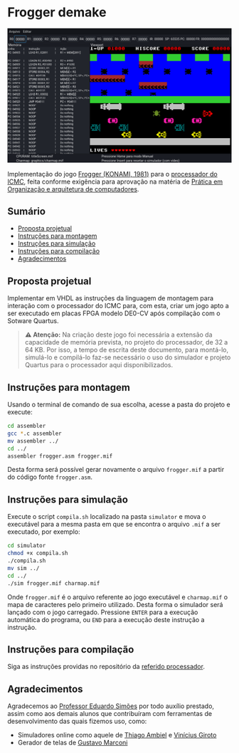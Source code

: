 # Frogger demake

![Captura de tela](screencapture.png)


Implementação do jogo [Frogger (KONAMI, 1981)](https://invidious.privacyredirect.com/watch?v=WNrz9_Fe-Us) para o [processador do ICMC](https://github.com/simoesusp/Processador-ICMC), feita conforme exigência para aprovação na matéria de [Prática em Organização e arquitetura de computadores](https://gitlab.com/simoesusp/disciplinas/-/tree/master/SSC0119-Pratica-em-Organizacao-de-Computadores?ref_type=heads).

## Sumário
- [Proposta projetual](#proposta_projetual)
- [Instruções para montagem](instrucoes_para_montagem)
- [Instruções para simulação](#instrucoes_para_simulacao)
- [Instruções para compilação](instrucoes_para_compilacao)
- [Agradecimentos](#agradecimentos)

## Proposta projetual
Implementar em VHDL as instruções da linguagem de montagem para interação com o processador do ICMC para, com esta, criar um jogo apto a ser executado em placas FPGA modelo DE0-CV após compilação com o Sotware Quartus.

> **⚠ Atenção:** Na criação deste jogo foi necessária a extensão da capacidade de memória prevista, no projeto do processador, de 32 a 64 KB. Por isso, a tempo de escrita deste documento, para montá-lo, simulá-lo e compilá-lo faz-se necessário o uso do simulador e projeto Quartus para o processador aqui disponibilizados.

## Instruções para montagem

Usando o terminal de comando de sua escolha, acesse a pasta do projeto e execute:

```bash
cd assembler
gcc *.c assembler
mv assembler ../
cd ../
assembler frogger.asm frogger.mif
```
Desta forma será possível gerar novamente o arquivo `frogger.mif` a partir do código fonte `frogger.asm`.
## Instruções para simulação

Execute o script `compila.sh` localizado na pasta `simulator` e mova o executável para a mesma pasta em que se encontra o arquivo `.mif` a ser executado, por exemplo:

```bash
cd simulator
chmod +x compila.sh
./compila.sh
mv sim ../
cd ../
./sim frogger.mif charmap.mif
```

Onde `frogger.mif` é o arquivo referente ao jogo executável e `charmap.mif` o mapa de caracteres pelo primeiro utilizado. Desta forma o simulador será lançado com o jogo carregado. Pressione `ENTER` para a execução automática do programa, ou `END` para a execução deste instrução a instrução.

## Instruções para compilação
Siga as instruções providas no repositório da [referido processador](https://github.com/simoesusp/Processador-ICMC).
## Agradecimentos

Agradecemos ao [Professor Eduardo Simões](https://github.com/simoesusp) por todo auxílio prestado, assim como aos demais alunos que contribuíram com ferramentas de desenvolvimento das quais fizemos uso, como:
- Simuladores online como aquele de [Thiago Ambiel](https://github.com/thiagoambiel/SimuladorICMC) e [Vinícius Giroto](https://proc.giroto.dev/)
- Gerador de telas de [Gustavo Marconi](https://github.com/GustavoSelhorstMarconi/Create-Screens-in-Assembly-with-python)
